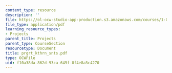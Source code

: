 ```yaml
---
content_type: resource
description: ''
file: https://ol-ocw-studio-app-production.s3.amazonaws.com/courses/1-054-mechanics-and-design-of-concrete-structures-spring-2004/f10a38da862d93ca645f8f4e8a3c4270_prgrt_kthrn_snts.pdf
file_type: application/pdf
learning_resource_types:
- Projects
parent_title: Projects
parent_type: CourseSection
resourcetype: Document
title: prgrt_kthrn_snts.pdf
type: OCWFile
uid: f10a38da-862d-93ca-645f-8f4e8a3c4270
---
```

